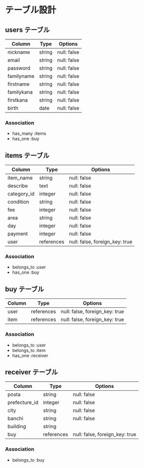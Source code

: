 # テーブル設計

## users テーブル

| Column     | Type   | Options     |
| --------   | ------ | ----------- |
| nickname   | string | null: false |
| email      | string | null: false |
| password   | string | null: false |
| familyname | string | null: false |
| firstname  | string | null: false |
| familykana | string | null: false |
| firstkana  | string | null: false |
| birth      | date   | null: false |

### Association

- has_many :items
- has_one  :buy

## items テーブル

| Column      | Type       | Options                        |
| ---------   | ---------  | ------------------------------ |
| item_name   | string     | null: false                    |
| describe    | text       | null: false                    |
| category_id | integer    | null: false                    |
| condition   | string     | null: false                    |
| fee         | integer    | null: false                    |
| area        | string     | null: false                    |
| day         | integer    | null: false                    |
| payment     | integer    | null: false                    |
| user        | references | null: false, foreign_key: true | 
<!-- Column:userはマイグレーションファイルと合わせるためにこちらの記述に統一します。_idとintegerでも使えるのですが、エラー回避や分かりやすさ重視であえてこの書き方でOKである旨メンターさん確認も済んでおります -->

### Association

- belongs_to :user
- has_one  :buy

## buy テーブル

| Column  | Type       | Options                        |
| ------- | ---------- | ------------------------------ |
| user    | references | null: false, foreign_key: true |
| item    | references | null: false, foreign_key: true |

### Association

- belongs_to :user
- belongs_to :item
- has_one  :receiver



## receiver テーブル

| Column        | Type       | Options                        |
| -----------   | ---------- | ------------------------------ |
| posta         | string     | null: false                    |
| prefecture_id | integer    | null: false                    |
| city          | string     | null: false                    |
| banchi        | string     | null: false                    |
| building      | string     |                                |
| buy           | references | null: false, foreign_key: true |

### Association

- belongs_to :buy
